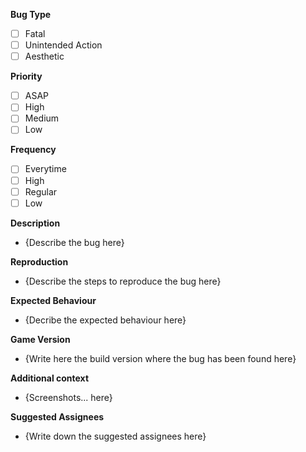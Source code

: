 **Bug Type**

- [ ] Fatal
- [ ] Unintended Action
- [ ] Aesthetic

**Priority**

- [ ] ASAP
- [ ] High
- [ ] Medium
- [ ] Low

**Frequency**

- [ ] Everytime
- [ ] High
- [ ] Regular
- [ ] Low

**Description**

- {Describe the bug here}

**Reproduction**

- {Describe the steps to reproduce the bug here}

**Expected Behaviour**

- {Decribe the expected behaviour here}

**Game Version**

- {Write here the build version where the bug has been found here}

**Additional context**

- {Screenshots... here}

**Suggested Assignees**

- {Write down the suggested assignees here}

